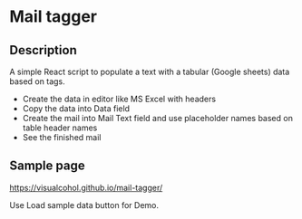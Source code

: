 # Mail tagger

## Description

A simple React script to populate a text with a tabular (Google sheets) data based on tags.

- Create the data in editor like MS Excel with headers
- Copy the data into Data field
- Create the mail into Mail Text field and use placeholder names based on table header names
- See the finished mail

## Sample page

https://visualcohol.github.io/mail-tagger/

Use Load sample data button for Demo.